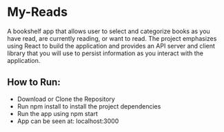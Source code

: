 # My-Reads

A bookshelf app that allows user to select and categorize books as you have read, are currently reading, or want to read. The project emphasizes using React to build the application and provides an API server and client library that you will use to persist information as you interact with the application.


## How to Run:

* Download or Clone the Repository
* Run npm install to install the project dependencies
* Run the app using npm start
* App can be seen at: localhost:3000
